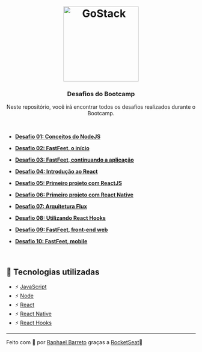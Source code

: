 <h1 align="center">
  <img alt="GoStack" src="https://rocketseat-cdn.s3-sa-east-1.amazonaws.com/bootcamp-header.png" width="200px">
</h1>

<h3 align="center">Desafios do Bootcamp</h3>

<p align="center">Neste repositório, você irá encontrar todos os desafios realizados durante o Bootcamp.</p>

<br/>

* **[Desafio 01: Conceitos do NodeJS](https://github.com/raphabarreto/gostack-desafios/tree/master/01)**

* **[Desafio 02: FastFeet, o início](https://github.com/raphabarreto/gostack-desafios/tree/master/02)**

* **[Desafio 03: FastFeet, continuando a aplicação](https://github.com/raphabarreto/gostack-desafios/tree/master/03)**

* **[Desafio 04: Introdução ao React](https://github.com/raphabarreto/gostack-desafios/tree/master/04)**

* **[Desafio 05: Primeiro projeto com ReactJS](https://github.com/raphabarreto/gostack-desafios/tree/master/05)**

* **[Desafio 06: Primeiro projeto com React Native](https://github.com/raphabarreto/gostack-desafios/tree/master/06)**

* **[Desafio 07: Arquitetura Flux](https://github.com/raphabarreto/gostack-desafios/tree/master/07)**

* **[Desafio 08: Utilizando React Hooks](https://github.com/raphabarreto/gostack-desafios/tree/master/08)**

* **[Desafio 09: FastFeet, front-end web](https://github.com/raphabarreto/gostack-desafios/tree/master/09)**

* **[Desafio 10: FastFeet, mobile](https://github.com/raphabarreto/gostack-desafios/tree/master/10)**


<br/>

## 🚀 Tecnologias utilizadas

- ⚡ [JavaScript](https://skylab.rocketseat.com.br/journey/starter)
- ⚡ [Node](https://nodejs.org/pt-br/)
- ⚡ [React](https://pt-br.reactjs.org/)
- ⚡ [React Native](https://pt-br.reactjs.org/)
- ⚡ [React Hooks](https://pt-br.reactjs.org/docs/hooks-intro.html)
---

Feito com 💖 por [Raphael Barreto](https://raphabarreto.com.br/)
graças a [RocketSeat](https://rocketseat.com.br/)🚀

